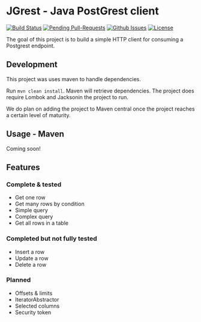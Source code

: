 # JGrest - Java PostGrest client

[![Build Status](https://travis-ci.org/team142/jgrest.svg?branch=master)](https://travis-ci.org/team142/jgrest)
[![Pending Pull-Requests](http://githubbadges.herokuapp.com/team142/jgrest/pulls.svg?style=flat)](https://github.com/team142/jgrest/pulls)
[![Github Issues](http://githubbadges.herokuapp.com/team142/jgrest/issues.svg?style=flat)](https://github.com/team142/jgrest/issues)
[![License](http://img.shields.io/:license-mit-blue.svg?style=flat)](http://badges.mit-license.org)


The goal of this project is to build a simple HTTP client for consuming a Postgrest endpoint. 


## Development

This project was uses maven to handle dependencies.

Run `mvn clean install`. Maven will retrieve dependencies. The project does require Lombok and Jacksonin the project to run. 

We do plan on adding the project to Maven central once the project reaches a certain level of maturity.

## Usage - Maven

Coming soon!

## Features


### Complete & tested

- Get one row
- Get many rows by condition
- Simple query
- Complex query
- Get all rows in a table


### Completed but not fully tested

- Insert a row
- Update a row
- Delete a row


### Planned

- Offsets & limits
- IteratorAbstractor
- Selected columns
- Security token
